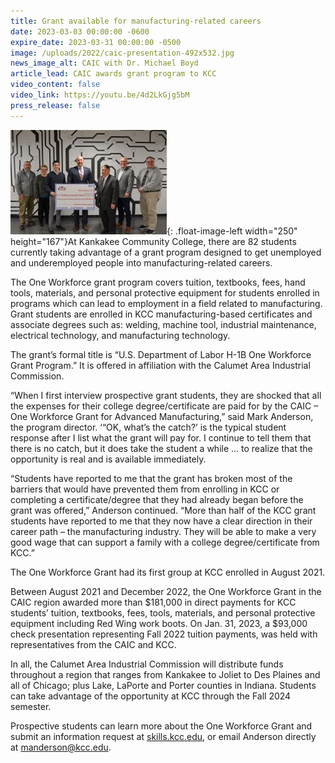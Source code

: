 ```yaml
---
title: Grant available for manufacturing-related careers
date: 2023-03-03 00:00:00 -0600
expire_date: 2023-03-31 00:00:00 -0500
image: /uploads/2022/caic-presentation-492x532.jpg
news_image_alt: CAIC with Dr. Michael Boyd
article_lead: CAIC awards grant program to KCC
video_content: false
video_link: https://youtu.be/4d2LkGjg5bM
press_release: false
---
```

![](/uploads/2022/caic-presentation-400x267.jpg){: .float-image-left width="250" height="167"}At Kankakee Community College, there are 82 students currently taking advantage of a grant program designed to get unemployed and underemployed people into manufacturing-related careers.

The One Workforce grant program covers tuition, textbooks, fees, hand tools, materials, and personal protective equipment for students enrolled in programs which can lead to employment in a field related to manufacturing. Grant students are enrolled in KCC manufacturing-based certificates and associate degrees such as: welding, machine tool, industrial maintenance, electrical technology, and manufacturing technology.

The grant’s formal title is “U.S. Department of Labor H-1B One Workforce Grant Program.” It is offered in affiliation with the Calumet Area Industrial Commission.

“When I first interview prospective grant students, they are shocked that all the expenses for their college degree/certificate are paid for by the CAIC – One Workforce Grant for Advanced Manufacturing,” said Mark Anderson, the program director. ‘“OK, what’s the catch?’ is the typical student response after I list what the grant will pay for. I continue to tell them that there is no catch, but it does take the student a while … to realize that the opportunity is real and is available immediately.

“Students have reported to me that the grant has broken most of the barriers that would have prevented them from enrolling in KCC or completing a certificate/degree that they had already began before the grant was offered,” Anderson continued. “More than half of the KCC grant students have reported to me that they now have a clear direction in their career path – the manufacturing industry. They will be able to make a very good wage that can support a family with a college degree/certificate from KCC.”

The One Workforce Grant had its first group at KCC enrolled in August 2021.

Between August 2021 and December 2022, the One Workforce Grant in the CAIC region awarded more than $181,000 in direct payments for KCC students’ tuition, textbooks, fees, tools, materials, and personal protective equipment including Red Wing work boots. On Jan. 31, 2023, a $93,000 check presentation representing Fall 2022 tuition payments, was held with representatives from the CAIC and KCC.

In all, the Calumet Area Industrial Commission will distribute funds throughout a region that ranges from Kankakee to Joliet to Des Plaines and all of Chicago; plus Lake, LaPorte and Porter counties in Indiana. Students can take advantage of the opportunity at KCC through the Fall 2024 semester.

Prospective students can learn more about the One Workforce Grant and submit an information request at [skills.kcc.edu](http://skills.kcc.edu), or email Anderson directly at [manderson@kcc.edu](mailto:manderson@kcc.edu).